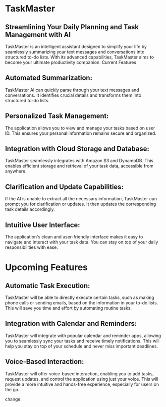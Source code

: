# TaskMaster
## Streamlining Your Daily Planning and Task Management with AI

TaskMaster is an intelligent assistant designed to simplify your life by seamlessly summarizing your text messages and conversations into structured to-do lists. With its advanced capabilities, TaskMaster aims to become your ultimate productivity companion.
Current Features

## Automated Summarization:

TaskMaster AI can quickly parse through your text messages and conversations.
It identifies crucial details and transforms them into structured to-do lists.


## Personalized Task Management:

The application allows you to view and manage your tasks based on user ID.
This ensures your personal information remains secure and organized.


## Integration with Cloud Storage and Database:

TaskMaster seamlessly integrates with Amazon S3 and DynamoDB.
This enables efficient storage and retrieval of your task data, accessible from anywhere.


## Clarification and Update Capabilities:

If the AI is unable to extract all the necessary information, TaskMaster can prompt you for clarification or updates.
It then updates the corresponding task details accordingly.


## Intuitive User Interface:

The application's clean and user-friendly interface makes it easy to navigate and interact with your task data.
You can stay on top of your daily responsibilities with ease.



# Upcoming Features

## Automatic Task Execution:

TaskMaster will be able to directly execute certain tasks, such as making phone calls or sending emails, based on the information in your to-do lists.
This will save you time and effort by automating routine tasks.


## Integration with Calendar and Reminders:

TaskMaster will integrate with popular calendar and reminder apps, allowing you to seamlessly sync your tasks and receive timely notifications.
This will help you stay on top of your schedule and never miss important deadlines.


## Voice-Based Interaction:

TaskMaster will offer voice-based interaction, enabling you to add tasks, request updates, and control the application using just your voice.
This will provide a more intuitive and hands-free experience, especially for users on the go.

change